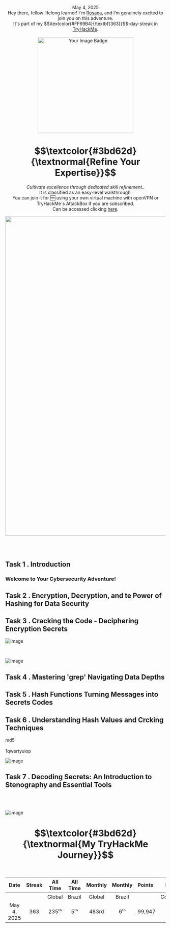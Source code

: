 <p align="center">May 4, 2025<br>
Hey there, fellow lifelong learner! I´m <a href="https://www.linkedin.com/in/rosanafssantos/">Rosana</a>, and I’m genuinely excited to join you on this adventure.<br>
It´s part of my $$\textcolor{#FF69B4}{\textbf{363}}$$-day-streak in  <a href="https://tryhackme.com">TryHackMe</a>.<br><br>
<img width="300px" src="https://github.com/user-attachments/assets/e3979159-447d-4fb0-bcbe-3a5b0563fdbf" alt="Your Image Badge"><br>
<h1 align="center"> $$\textcolor{#3bd62d}{\textnormal{Refine Your Expertise}}$$</h1>
<p align="center"><em>Cultivate excellence through dedicated skill refinement.</em>.<br>
It is classified as an easy-level walkthrough.<br>
You can join it for 🆓 using your own virtual machine with openVPN or TryHackMe´s AttackBox if you are subscribed.<br>
Can be accessed clicking  <a href="https://tryhackme.com/room/refineyourexpertise">here</a>.</p>

<p align="center"> <img width="1000px" src="[h](https://github.com/user-attachments/assets/052406b5-dc98-42fe-98b2-140f5b6bf59c)"> </p>



<br>
<br>

<h2>Task 1 . Introduction </h2>
<h3> Welcome to Your Cybersecurity Adventure!</h3>

<h2>Task 2 . Encryption, Decryption, and te Power of Hashing for Data Security </h2>

<h2>Task 3 . Cracking the Code - Deciphering Encryption Secrets </h2>


![image](https://github.com/user-attachments/assets/88be469d-4394-4506-9741-1ade91df1bb3)

<br>

![image](https://github.com/user-attachments/assets/92bb3319-3753-432d-81e1-2c20421771c0)



<h2>Task 4 . Mastering 'grep' Navigating Data Depths </h2>

<h2>Task 5 . Hash Functions Turning Messages into Secrets Codes </h2>

<h2>Task 6 . Understanding Hash Values and Crcking Techniques </h2>

md5<br><br>
1qwertyuiop<br>

![image](https://github.com/user-attachments/assets/d4ec22ee-cec2-48cb-a9b8-4db5705f8393)


<h2>Task 7 . Decoding Secrets: An Introduction to Stenography and Essential Tools </h2>


<br>
<br>


![image](https://github.com/user-attachments/assets/d7e2a00c-ca23-47e4-b011-ac8e2c6674d9)

<h1 align="center"> $$\textcolor{#3bd62d}{\textnormal{My TryHackMe Journey}}$$ </h1>
<br>


<div align="center">

| Date              | Streak   | All Time     | All Time     | Monthly     | Monthly    | Points   | Rooms     | Badges    |
| :---------------: | :------: | :----------: | :----------: | :---------: | :--------: | :------  | :-------: | :-------: |
|                   |          |    Global    |    Brazil    |    Global   |   Brazil   |          | Completed |           |
|  May 4, 2025      |   363    |     235ᵗʰ    |      5ᵗʰ     |    483rd    |     6ᵗʰ    |  99,947  |    709    |   61      |

</div>

<br>

